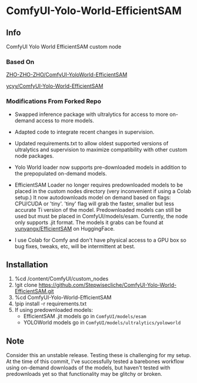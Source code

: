 # ComfyUI-Yolo-World-EfficientSAM

## Info
ComfyUI Yolo World EfficientSAM custom node 

### Based On
[ZHO-ZHO-ZHO/ComfyUI-YoloWorld-EfficientSAM](https://github.com/ZHO-ZHO-ZHO/ComfyUI-YoloWorld-EfficientSAM)

[ycyy/ComfyUI-Yolo-World-EfficientSAM](https://github.com/ycyy/ComfyUI-Yolo-World-EfficientSAM)

### Modifications From Forked Repo

 * Swapped inference package with ultralytics for access to more on-demand access to more models.

  * Adapted code to integrate recent changes in supervision. 

  * Updated requirements.txt to allow oldest supported versions of ultralytics and supervision to maximize compatibility with other custom node packages.

 * Yolo World loader now supports pre-downloaded models in addition to the prepopulated on-demand models. 

 * EfficientSAM Loader no longer requires predownloaded models to be placed in the custom nodes directory (very inconvenient if using a Colab setup.) It now autodownloads model on demand based on flags: CPU/CUDA or 'tiny'. 'tiny' flag will grab the faster, smaller but less accurate Ti version of the model. Predownloaded models can still be used but must be placed in ComfyUI/models/esam. Currently, the node only supports .jit format. The models it grabs can be found at [yunyangx/EfficientSAM](https://huggingface.co/yunyangx/EfficientSAM/tree/main) on HuggingFace.

 * I use Colab for Comfy and don't have physical access to a GPU box so bug fixes, tweaks, etc, will be intermittent at best.

## Installation
1. %cd /content/ComfyUI/custom_nodes
2. !git clone https://github.com/Stepwisecliche/ComfyUI-Yolo-World-EfficientSAM.git
3. %cd ComfyUI-Yolo-World-EfficientSAM
4. !pip install -r requirements.txt
5. If using predownloaded models:
    - EfficientSAM .jit models go in `ComfyUI/models/esam`
    - YOLOWorld models go in `ComfyUI/models/ultralytics/yoloworld`

## Note
Consider this an unstable release. Testing these is challenging for my setup. At the time of this commit, I've successfully tested a barebones workflow using on-demand downloads of the models, but haven't tested with predownloads yet so that functionality may be glitchy or broken.